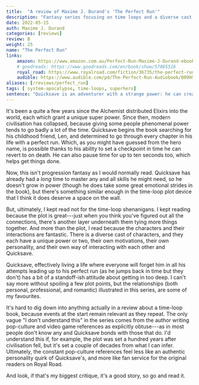 ```yaml
---
title:  "A review of Maxime J. Durand's 'The Perfect Run'"
description: "Fantasy series focusing on time loops and a diverse cast of super-powered characters trying to save the world... or end it. Great characterisation and imaginative powers: awesome."
date: 2022-05-15
auth: Maxime J. Durand
categories: [reviews]
review: B
weight: 25
name: "The Perfect Run"
links:
    amazon: https://www.amazon.com.au/Perfect-Run-Maxime-J-Durand-ebook/dp/B08WL8CS8B
    # goodreads: https://www.goodreads.com/en/book/show/57065516
    royal_road: https://www.royalroad.com/fiction/36735/the-perfect-run
    audible: https://www.audible.com/pd/The-Perfect-Run-Audiobook/B09HSRRT1T
aliases: [/reviews/perfect_run]
tags: [ system-apocalypse, time-loops, superhero]
sentence: "Quicksave is an adventurer with a strange power: he can create a save-point in time and redo his life whenever he dies."
---
```



It's been a quite a few years since the Alchemist distributed Elixirs into the world, each which grant a unique super power. Since then, modern civilisation has collapsed, because giving some people phenomenal power tends to go badly a lot of the time. Quicksave begins the book searching for his childhood friend, Len, and determined to go through every chapter in his life with a perfect run. Which, as you might have guessed from the hero name, is possible thanks to his ability to set a checkpoint in time he can revert to on death. He can also pause time for up to ten seconds too, which helps get things done.

Now, this isn't progression fantasy as I would normally read. Quicksave has already had a *long* time to master any and all skills he might need, so he doesn't grow in power (though he does take some great emotional strides in the book), but there's something similar enough in the time-loop plot device that I think it does deserve a space on the wall. 

But, ultimately, I kept read not for the time-loop shenanigans. I kept reading because the plot is great---just when you think you've figured out all the connections, there's another layer underneath them tying more things together. And more than the plot, I read because the characters and their interactions are fantastic. There is a diverse cast of characters, and they each have a unique power or two, their own motivations, their own personality, and their own way of interacting with each other and Quicksave.

Quicksave, effectively living a life where everyone will forget him in all his attempts leading up to his perfect run (as he jumps back in time but they don't) has a bit of a standoff-ish attitude about getting in too deep. I can't say more without spoiling a few plot points, but the relationships (both personal, professional, and romantic) illustrated in this series, are some of my favourites.

It's hard to dig down into anything actually in a review about a time-loop book, because events at the start remain relevant as they repeat. The only vague "I don't understand this" in the series comes from the author writing pop-culture and video game references as explicitly obtuse---as in most people don't know any and Quicksave bonds with those that do. I'd understand this if, for example, the plot was set a hundred years after civilisation fell, but it's set a couple of decades from what I can infer. Ultimately, the constant pop-culture references feel less like an authentic personality quirk of Quicksave's, and more like fan service for the original readers on Royal Road. 

And look, if that's my biggest critique, it's a good story, so go and read it.